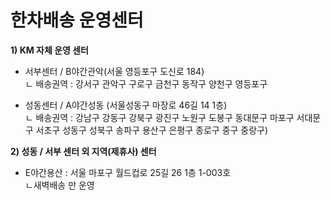 # 한차배송 운영센터

**1) KM 자체 운영 센터**

- 서부센터 / B야간관악(서울 영등포구 도신로 184)  
ㄴ 배송권역 : 강서구 관악구 구로구 금천구 동작구 양천구 영등포구

- 성동센터 / A야간성동 (서울성동구 마장로 46길 14 1층)  
ㄴ 배송권역 : 강남구 강동구 강북구 광진구 노원구 도봉구 동대문구 마포구 서대문구 서초구 성동구 성북구 송파구 용산구 은평구 종로구 중구 중랑구)

**2) 성동 / 서부 센터 외 지역(제휴사) 센터**

- E야간용산 : 서울 마포구 월드컵로 25길 26 1층 1-003호   
ㄴ새벽배송 만 운영